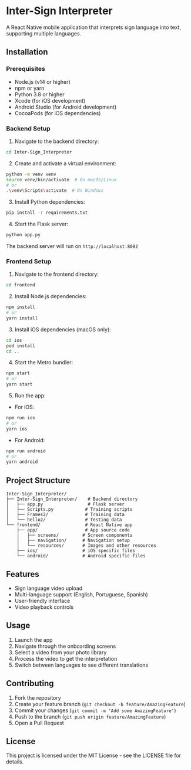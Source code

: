 # Inter-Sign Interpreter
 
A React Native mobile application that interprets sign language into text, supporting multiple languages.
 
## Installation
 
### Prerequisites
 
- Node.js (v14 or higher)
- npm or yarn
- Python 3.8 or higher
- Xcode (for iOS development)
- Android Studio (for Android development)
- CocoaPods (for iOS dependencies)
 
### Backend Setup
 
1. Navigate to the backend directory:
 
```bash
cd Inter-Sign_Interpreter
```
 
2. Create and activate a virtual environment:
 
```bash
python -m venv venv
source venv/bin/activate  # On macOS/Linux
# or
.\venv\Scripts\activate  # On Windows
```
 
3. Install Python dependencies:
 
```bash
pip install -r requirements.txt
```
 
4. Start the Flask server:
 
```bash
python app.py
```
 
The backend server will run on `http://localhost:8082`
 
### Frontend Setup
 
1. Navigate to the frontend directory:
 
```bash
cd frontend
```
 
2. Install Node.js dependencies:
 
```bash
npm install
# or
yarn install
```
 
3. Install iOS dependencies (macOS only):
 
```bash
cd ios
pod install
cd ..
```
 
4. Start the Metro bundler:
 
```bash
npm start
# or
yarn start
```
 
5. Run the app:
 
- For iOS:
 
```bash
npm run ios
# or
yarn ios
```
 
- For Android:
 
```bash
npm run android
# or
yarn android
```
 
## Project Structure
 
```
Inter-Sign_Interpreter/
├── Inter-Sign_Interpreter/    # Backend directory
│   ├── app.py                 # Flask server
│   ├── Scripts.py            # Training scripts
│   ├── Frames2/              # Training data
│   └── hello2/               # Testing data
└── frontend/                 # React Native app
    ├── app/                  # App source code
    │   ├── screens/         # Screen components
    │   ├── navigation/      # Navigation setup
    │   └── resources/       # Images and other resources
    ├── ios/                 # iOS specific files
    └── android/             # Android specific files
```
 
## Features
 
- Sign language video upload
- Multi-language support (English, Portuguese, Spanish)
- User-friendly interface
- Video playback controls
 
## Usage
 
1. Launch the app
2. Navigate through the onboarding screens
3. Select a video from your photo library
4. Process the video to get the interpretation
5. Switch between languages to see different translations
 
## Contributing
 
1. Fork the repository
2. Create your feature branch (`git checkout -b feature/AmazingFeature`)
3. Commit your changes (`git commit -m 'Add some AmazingFeature'`)
4. Push to the branch (`git push origin feature/AmazingFeature`)
5. Open a Pull Request
 
## License
 
This project is licensed under the MIT License - see the LICENSE file for details.
